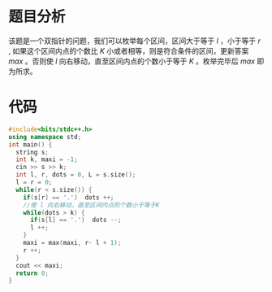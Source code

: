 # 题目分析

该题是一个双指针的问题，我们可以枚举每个区间，区间大于等于 $l$ ，小于等于 $r$ , 如果这个区间内点的个数比 $K$ 小或者相等，则是符合条件的区间，更新答案 $max$ 。否则使 $l$ 向右移动，直至区间内点的个数小于等于 $K$ 。枚举完毕后 $max$ 即为所求。

# 代码

```cpp
#include<bits/stdc++.h>
using namespace std;
int main() {
  string s;
  int k, maxi = -1;
  cin >> s >> k;
  int l, r, dots = 0, L = s.size();
  l = r = 0;
  while(r < s.size()) {
    if(s[r] == '.')  dots ++;
    //使 l 向右移动，直至区间内点的个数小于等于K
    while(dots > k) {
      if(s[l] == '.')  dots --;
      l ++;
    }
    maxi = max(maxi, r- l + 1);
    r ++;
  }
  cout << maxi;
  return 0;
}

```